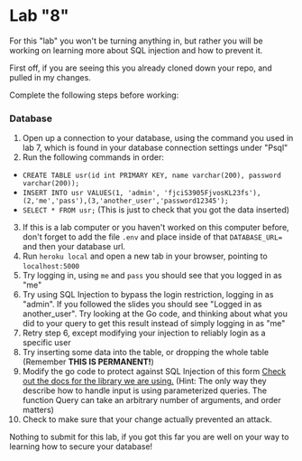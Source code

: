 # Lab "8"

For this "lab" you won't be turning anything in, but rather you will be working on learning more about SQL injection and how to prevent it.

First off, if you are seeing this you already cloned down your repo, and pulled in my changes.

Complete the following steps before working:
### Database
1. Open up a connection to your database, using the command you used in lab 7, which is found in your database connection settings under "Psql"
2. Run the following commands in order:
  * `CREATE TABLE usr(id int PRIMARY KEY, name varchar(200), password varchar(200));`
  * `INSERT INTO usr VALUES(1, 'admin', 'fjciS3905FjvosKL23fs'),(2,'me','pass'),(3,'another_user','password12345');`
  * `SELECT * FROM usr;` (This is just to check that you got the data inserted)
3. If this is a lab computer or you haven't worked on this computer before, don't forget to add the file `.env` and place inside of that `DATABASE_URL=` and then your database url.
4. Run `heroku local` and open a new tab in your browser, pointing to `localhost:5000`
5. Try logging in, using `me` and `pass` you should see that you logged in as "me"
6. Try using SQL Injection to bypass the login restriction, logging in as "admin". If you followed the slides you should see "Logged in as another_user". Try looking at the Go code, and thinking about what you did to your query to get this result instead of simply logging in as "me"
7. Retry step 6, except modifying your injection to reliably login as a specific user
8. Try inserting some data into the table, or dropping the whole table (Remember **THIS IS PERMANENT!**)
9. Modify the go code to protect against SQL Injection of this form [Check out the docs for the library we are using.](https://godoc.org/github.com/lib/pq#hdr-Queries) (Hint: The only way they describe how to handle input is using parameterized queries. The function Query can take an arbitrary number of arguments, and order matters)
10. Check to make sure that your change actually prevented an attack.

Nothing to submit for this lab, if you got this far you are well on your way to learning how to secure your database!
